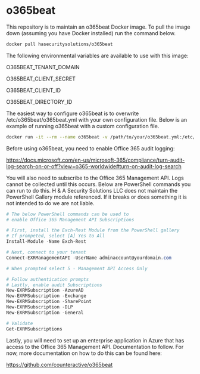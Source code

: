 # o365beat

This repository is to maintain an o365beat Docker image. To pull the image down (assuming you have Docker installed) run the command below.

```bash
docker pull hasecuritysolutions/o365beat
```

The following environmental variables are available to use with this image:

O365BEAT_TENANT_DOMAIN

O365BEAT_CLIENT_SECRET

O365BEAT_CLIENT_ID

O365BEAT_DIRECTORY_ID

The easiest way to configure o365beat is to overwrite /etc/o365beat/o365beat.yml with your own configuration file. Below is an example of running o365beat with a custom configuration file.

```bash
docker run -it --rm --name o365beat -v /path/to/your/o365beat.yml:/etc/o365beat/o365beat.yml hasecuritysolutions/o365beat
```

Before using o365beat, you need to enable Office 365 audit logging:

https://docs.microsoft.com/en-us/microsoft-365/compliance/turn-audit-log-search-on-or-off?view=o365-worldwide#turn-on-audit-log-search

You will also need to subscribe to the Office 365 Management API. Logs cannot be collected until this occurs. Below are PowerShell commands you can run to do this. H & A Security Solutions LLC does not maintain the PowerShell Gallery module referenced. If it breaks or does something it is not intended to do we are not liable.

```powershell
# The below PowerShell commands can be used to
# enable Office 365 Management API Subscriptions

# First, install the Exch-Rest Module from the PowerShell gallery
# If prompeted, select [A] Yes to All
Install-Module -Name Exch-Rest

# Next, connect to your tenant
Connect-EXRManagementAPI -UserName adminaccount@yourdomain.com

# When prompted select 5 - Management API Access Only

# Follow authentication prompts
# Lastly, enable audit Subscriptions
New-EXRMSubscription -AzureAD
New-EXRMSubscription -Exchange
New-EXRMSubscription -SharePoint
New-EXRMSubscription -DLP
New-EXRMSubscription -General

# Validate
Get-EXRMSubscriptions
```

Lastly, you will need to set up an enterprise application in Azure that has access to the Office 365 Management API. Documentation to follow. For now, more documentation on how to do this can be found here:

https://github.com/counteractive/o365beat
